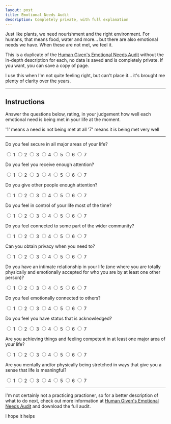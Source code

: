 ```yaml
---
layout: post
title: Emotional Needs Audit
description: Completely private, with full explanation
---
```


Just like plants, we need nourishment and the right environment. For humans, that means food, water and more... but there are also emotional needs we have. When these are not met, we feel it. 

This is a duplicate of the [Human Given's Emotional Needs Audit](https://www.hgi.org.uk/resources/emotional-needs-audit-ena) without the in-depth description for each, no data is saved and is completely private. If you want, you can save a copy of page.

I use this when I'm not quite feeling right, but can't place it... it's brought me plenty of clarity over the years.

---

## Instructions
Answer the questions below, rating, in your judgement how well each emotional need is being met in your life at the moment.

'1' means a need is not being met at all
'7' means it is being met very well

---

Do you feel secure in all major areas of your life?

<label for="q1_1"><input type="radio" name="q1" id="q1_1"> 1</label>
<label for="q1_2"><input type="radio" name="q1" id="q1_2"> 2</label>
<label for="q1_3"><input type="radio" name="q1" id="q1_3"> 3</label>
<label for="q1_4"><input type="radio" name="q1" id="q1_4"> 4</label>
<label for="q1_5"><input type="radio" name="q1" id="q1_5"> 5</label>
<label for="q1_6"><input type="radio" name="q1" id="q1_6"> 6</label>
<label for="q1_7"><input type="radio" name="q1" id="q1_7"> 7</label>

Do you feel you receive enough attention?

<label for="q2_1"><input type="radio" name="q2" id="q2_1"> 1</label>
<label for="q2_2"><input type="radio" name="q2" id="q2_2"> 2</label>
<label for="q2_3"><input type="radio" name="q2" id="q2_3"> 3</label>
<label for="q2_4"><input type="radio" name="q2" id="q2_4"> 4</label>
<label for="q2_5"><input type="radio" name="q2" id="q2_5"> 5</label>
<label for="q2_6"><input type="radio" name="q2" id="q2_6"> 6</label>
<label for="q2_7"><input type="radio" name="q2" id="q2_7"> 7</label>

Do you give other people enough attention?

<label for="q3_1"><input type="radio" name="q3" id="q3_1"> 1</label>
<label for="q3_2"><input type="radio" name="q3" id="q3_2"> 2</label>
<label for="q3_3"><input type="radio" name="q3" id="q3_3"> 3</label>
<label for="q3_4"><input type="radio" name="q3" id="q3_4"> 4</label>
<label for="q3_5"><input type="radio" name="q3" id="q3_5"> 5</label>
<label for="q3_6"><input type="radio" name="q3" id="q3_6"> 6</label>
<label for="q3_7"><input type="radio" name="q3" id="q3_7"> 7</label>

Do you feel in control of your life most of the time?

<label for="q4_1"><input type="radio" name="q4" id="q4_1"> 1</label>
<label for="q4_2"><input type="radio" name="q4" id="q4_2"> 2</label>
<label for="q4_3"><input type="radio" name="q4" id="q4_3"> 3</label>
<label for="q4_4"><input type="radio" name="q4" id="q4_4"> 4</label>
<label for="q4_5"><input type="radio" name="q4" id="q4_5"> 5</label>
<label for="q4_6"><input type="radio" name="q4" id="q4_6"> 6</label>
<label for="q4_7"><input type="radio" name="q4" id="q4_7"> 7</label>

Do you feel connected to some part of the wider community?

<label for="q5_1"><input type="radio" name="q5" id="q5_1"> 1</label>
<label for="q5_2"><input type="radio" name="q5" id="q5_2"> 2</label>
<label for="q5_3"><input type="radio" name="q5" id="q5_3"> 3</label>
<label for="q5_4"><input type="radio" name="q5" id="q5_4"> 4</label>
<label for="q5_5"><input type="radio" name="q5" id="q5_5"> 5</label>
<label for="q5_6"><input type="radio" name="q5" id="q5_6"> 6</label>
<label for="q5_7"><input type="radio" name="q5" id="q5_7"> 7</label>

Can you obtain privacy when you need to?

<label for="q6_1"><input type="radio" name="q6" id="q6_1"> 1</label>
<label for="q6_2"><input type="radio" name="q6" id="q6_2"> 2</label>
<label for="q6_3"><input type="radio" name="q6" id="q6_3"> 3</label>
<label for="q6_4"><input type="radio" name="q6" id="q6_4"> 4</label>
<label for="q6_5"><input type="radio" name="q6" id="q6_5"> 5</label>
<label for="q6_6"><input type="radio" name="q6" id="q6_6"> 6</label>
<label for="q6_7"><input type="radio" name="q6" id="q6_7"> 7</label>

Do you have an intimate relationship in your life (one where you are totally physically and emotionally accepted for who you are by at least one other person)?

<label for="q7_1"><input type="radio" name="q7" id="q7_1"> 1</label>
<label for="q7_2"><input type="radio" name="q7" id="q7_2"> 2</label>
<label for="q7_3"><input type="radio" name="q7" id="q7_3"> 3</label>
<label for="q7_4"><input type="radio" name="q7" id="q7_4"> 4</label>
<label for="q7_5"><input type="radio" name="q7" id="q7_5"> 5</label>
<label for="q7_6"><input type="radio" name="q7" id="q7_6"> 6</label>
<label for="q7_7"><input type="radio" name="q7" id="q7_7"> 7</label>

Do you feel emotionally connected to others?

<label for="q8_1"><input type="radio" name="q8" id="q8_1"> 1</label>
<label for="q8_2"><input type="radio" name="q8" id="q8_2"> 2</label>
<label for="q8_3"><input type="radio" name="q8" id="q8_3"> 3</label>
<label for="q8_4"><input type="radio" name="q8" id="q8_4"> 4</label>
<label for="q8_5"><input type="radio" name="q8" id="q8_5"> 5</label>
<label for="q8_6"><input type="radio" name="q8" id="q8_6"> 6</label>
<label for="q8_7"><input type="radio" name="q8" id="q8_7"> 7</label>

Do you feel you have status that is acknowledged?

<label for="q9_1"><input type="radio" name="q9" id="q9_1"> 1</label>
<label for="q9_2"><input type="radio" name="q9" id="q9_2"> 2</label>
<label for="q9_3"><input type="radio" name="q9" id="q9_3"> 3</label>
<label for="q9_4"><input type="radio" name="q9" id="q9_4"> 4</label>
<label for="q9_5"><input type="radio" name="q9" id="q9_5"> 5</label>
<label for="q9_6"><input type="radio" name="q9" id="q9_6"> 6</label>
<label for="q9_7"><input type="radio" name="q9" id="q9_7"> 7</label>

Are you achieving things and feeling competent in at least one major area of your life?

<label for="q10_1"><input type="radio" name="q10" id="q10_1"> 1</label>
<label for="q10_2"><input type="radio" name="q10" id="q10_2"> 2</label>
<label for="q10_3"><input type="radio" name="q10" id="q10_3"> 3</label>
<label for="q10_4"><input type="radio" name="q10" id="q10_4"> 4</label>
<label for="q10_5"><input type="radio" name="q10" id="q10_5"> 5</label>
<label for="q10_6"><input type="radio" name="q10" id="q10_6"> 6</label>
<label for="q10_7"><input type="radio" name="q10" id="q10_7"> 7</label>

Are you mentally and/or physically being stretched in ways that give you a sense that life is meaningful?

<label for="q11_1"><input type="radio" name="q11" id="q11_1"> 1</label>
<label for="q11_2"><input type="radio" name="q11" id="q11_2"> 2</label>
<label for="q11_3"><input type="radio" name="q11" id="q11_3"> 3</label>
<label for="q11_4"><input type="radio" name="q11" id="q11_4"> 4</label>
<label for="q11_5"><input type="radio" name="q11" id="q11_5"> 5</label>
<label for="q11_6"><input type="radio" name="q11" id="q11_6"> 6</label>
<label for="q11_7"><input type="radio" name="q11" id="q11_7"> 7</label>

---

I'm not certainly not a practicing practioner, so for a better description of what to do next, check out more information at [Human Given's Emotional Needs Audit](https://www.hgi.org.uk/resources/emotional-needs-audit-ena) and download the full audit.

I hope it helps